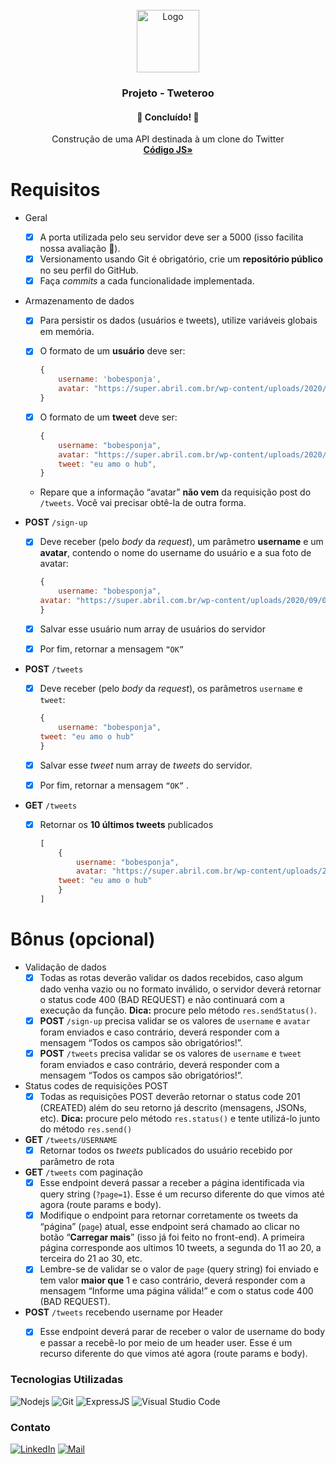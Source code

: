 <div id="top"></div>
<!-- PROJECT LOGO -->
<br />
<div align="center">
  <a href="https://github.com/picinelli/projeto-tweteroo">
    <img src="https://notion-emojis.s3-us-west-2.amazonaws.com/prod/svg-twitter/1f424.svg" alt="Logo" width="100">
  </a>

<h3 align="center">Projeto - Tweteroo</h3>
  <h4 align="center"> 
	🚀 Concluído! 🚀
  </h4>
  <p align="center">
    Construção de uma API destinada à um clone do Twitter
    <br />
    <a href="https://github.com/picinelli/projeto-tweteroo/blob/main/index.js"><strong>Código JS»</strong></a>
</div>

<!-- ABOUT THE PROJECT -->

# Requisitos

- Geral
    - [x]  A porta utilizada pelo seu servidor deve ser a 5000 (isso facilita nossa avaliação 🙂).
    - [x]  Versionamento usando Git é obrigatório, crie um **repositório público** no seu perfil do GitHub.
    - [x]  Faça *commits* a cada funcionalidade implementada.
- Armazenamento de dados
    - [x]  Para persistir os dados (usuários e tweets), utilize variáveis globais em memória.
    - [x]  O formato de um **usuário** deve ser:
        
        ```jsx
        {
        	username: 'bobesponja', 
        	avatar: "https://super.abril.com.br/wp-content/uploads/2020/09/04-09_gato_SITE.jpg?quality=70&strip=info" 
        }
        ```
        
    - [x]  O formato de um **tweet** deve ser:
        
        ```jsx
        {
        	username: "bobesponja",
        	avatar: "https://super.abril.com.br/wp-content/uploads/2020/09/04-09_gato_SITE.jpg?quality=70&strip=info",
          	tweet: "eu amo o hub",
        }
        ```
        
    - Repare que a informação “avatar” **não vem** da requisição post do `/tweets`. Você vai precisar obtê-la de outra forma.

- **POST** `/sign-up`
    - [x]  Deve receber (pelo *body* da *request*), um parâmetro **username** e um **avatar**, contendo o nome do username do usuário e a sua foto de avatar:
        
        ```jsx
        {
            username: "bobesponja",
	    avatar: "https://super.abril.com.br/wp-content/uploads/2020/09/04-09_gato_SITE.jpg?quality=70&strip=info"
        }
        ```
        
    - [x]  Salvar esse usuário num array de usuários do servidor
    - [x]  Por fim, retornar a mensagem `“OK”`
- **POST** `/tweets`
    - [x]  Deve receber (pelo *body* da *request*), os parâmetros `username` e `tweet`:
        
        ```jsx
        {
        	username: "bobesponja",
		tweet: "eu amo o hub"
        }
        ```
        
    - [x]  Salvar esse *tweet* num array de *tweets* do servidor.
    - [x]  Por fim, retornar a mensagem `“OK”` .
- **GET** `/tweets`
    - [x]  Retornar os **10 últimos tweets** publicados
        
        ```jsx
        [
        	{
        		username: "bobesponja",
        		avatar: "https://super.abril.com.br/wp-content/uploads/2020/09/04-09_gato_SITE.jpg?quality=70&strip=info",
			tweet: "eu amo o hub"
        	}
        ]
        ```
        

# Bônus (opcional)

- Validação de dados
    - [x]  Todas as rotas deverão validar os dados recebidos, caso algum dado venha vazio ou no formato inválido, o servidor deverá retornar o status code 400 (BAD REQUEST) e não continuará com a execução da função. **Dica:** procure pelo método `res.sendStatus()`.
    - [x]  **POST** `/sign-up` precisa validar se os valores de `username` e `avatar` foram enviados e caso contrário, deverá responder com a mensagem “Todos os campos são obrigatórios!”.
    - [x]  **POST** `/tweets` precisa validar se os valores de `username` e `tweet` foram enviados e caso contrário, deverá responder com a mensagem “Todos os campos são obrigatórios!”.
- Status codes de requisições POST
    - [x]  Todas as requisições POST deverão retornar o status code 201 (CREATED) além do seu retorno já descrito (mensagens, JSONs, etc). **Dica:** procure pelo método `res.status()` e tente utilizá-lo junto do método `res.send()`
- **GET** `/tweets/USERNAME`
    - [x]  Retornar todos os *tweets* publicados do usuário recebido por parâmetro de rota
- **GET** `/tweets` com paginação
    - [x]  Esse endpoint deverá passar a receber a página identificada via query string (`?page=1`). Esse é um recurso diferente do que vimos até agora (route params e body).
    - [x]  Modifique o endpoint para retornar corretamente os tweets da “página” (`page`) atual, esse endpoint será chamado ao clicar no botão “**Carregar mais**” (isso já foi feito no front-end). A primeira página corresponde aos ultimos 10 tweets, a segunda do 11 ao 20, a terceira do 21 ao 30, etc.
    - [x]  Lembre-se de validar se o valor de `page` (query string) foi enviado e tem valor **maior que** 1 e caso contrário, deverá responder com a mensagem “Informe uma página válida!” e com o status code 400 (BAD REQUEST).
- **POST** `/tweets` recebendo username por Header
    - [x]  Esse endpoint deverá parar de receber o valor de username do body e passar a recebê-lo por meio de um header user. Esse é um recurso diferente do que vimos até agora (route params e body).


### Tecnologias Utilizadas
 
![Nodejs](https://img.shields.io/badge/Node.js-43853D?style=for-the-badge&logo=node.js&logoColor=white)
![Git](https://img.shields.io/badge/git-%23F05033.svg?style=for-the-badge&logo=git&logoColor=white)
![ExpressJS](https://img.shields.io/badge/Express.js-404D59?style=for-the-badge)
![Visual Studio Code](https://img.shields.io/badge/Visual%20Studio%20Code-0078d7.svg?style=for-the-badge&logo=visual-studio-code&logoColor=white)

<!-- CONTACT -->

### Contato

[![LinkedIn][linkedin-shield]][linkedin-url]
[![Mail][mail-shield]][mail-url]

<!-- MARKDOWN LINKS & IMAGES -->
<!-- https://www.markdownguide.org/basic-syntax/#reference-style-links -->

[linkedin-shield]: https://img.shields.io/badge/-LinkedIn-black.svg?style=for-the-badge&logo=linkedin&colorB=blue
[linkedin-url]: https://www.linkedin.com/in/pedro-ivo-brum-cinelli//
[mail-shield]: https://img.shields.io/badge/Gmail-D14836?style=for-the-badge&logo=gmail&logoColor=white
[mail-url]: mailto:cinelli.dev@gmail.com
